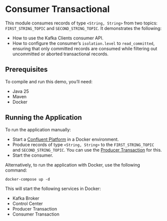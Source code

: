 # Consumer Transactional

This module consumes records of type `<String, String>` from two topics: `FIRST_STRING_TOPIC` and `SECOND_STRING_TOPIC`.
It demonstrates the following:

- How to use the Kafka Clients consumer API.
- How to configure the consumer’s `isolation.level` to `read_committed`, ensuring that only committed records are consumed while filtering out uncommitted or aborted transactional records.

## Prerequisites

To compile and run this demo, you’ll need:

- Java 25
- Maven
- Docker

## Running the Application

To run the application manually:

- Start a [Confluent Platform](https://docs.confluent.io/platform/current/quickstart/ce-docker-quickstart.html#step-1-download-and-start-cp) in a Docker environment.
- Produce records of type `<String, String>` to the `FIRST_STRING_TOPIC` and `SECOND_STRING_TOPIC`. You can use the [Producer Transaction](../../kafka-producer-quickstarts/kafka-producer-transaction) for this.
- Start the consumer.

Alternatively, to run the application with Docker, use the following command:

```console
docker-compose up -d
```

This will start the following services in Docker:

- Kafka Broker
- Control Center
- Producer Transaction
- Consumer Transaction